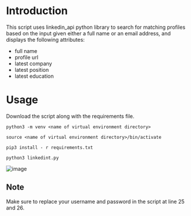 # Introduction
This script uses linkedin_api python library to search for matching profiles based on the input given either a full name or an email address, and displays the following attributes:
- full name
- profile url
- latest company
- latest position
- latest education

# Usage
Download the script along with the requirements file.

`python3 -m venv <name of virtual environment directory>`

`source <name of virtual environment directory>/bin/activate`

`pip3 install - r requirements.txt`

`python3 linkedint.py`

![image](https://github.com/user-attachments/assets/38d0b415-b543-4eb2-b526-be039031ff74)


## Note
Make sure to replace your username and password in the script at line 25 and 26.
